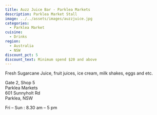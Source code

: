 ```yaml
---
title: Auzz Juice Bar - Parklea Markets
description: Parklea Market Stall
image: ../../assets/images/auzzjuice.jpg
categories:
  - Parklea Market
cuisine:
  - Drinks
region:
  - Australia
  - NSW
discount_pct: 5
discount_text: Minimum spend $20 and above
---
```

Fresh Sugarcane Juice, fruit juices, ice cream, milk shakes, eggs and etc.

Gate 2, Shop 5\
Parklea Markets\
601 Sunnyholt Rd\
Parklea, NSW

Fri – Sun : 8.30 am – 5 pm
